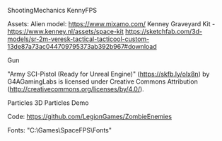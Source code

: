 ShootingMechanics
KennyFPS

Assets:
Alien model: https://www.mixamo.com/
Kenney Graveyard Kit - https://www.kenney.nl/assets/space-kit
https://sketchfab.com/3d-models/sr-2m-veresk-tactical-tacticool-custom-13de87a73ac044709795373ab392b967#download

Gun

"Army SCI-Pistol (Ready for Unreal Engine)" (https://skfb.ly/oIx8n) by G4AGamingLabs is licensed under Creative Commons Attribution (http://creativecommons.org/licenses/by/4.0/).

Particles
3D Particles Demo

Code:
https://github.com/LegionGames/ZombieEnemies

Fonts:
"C:\Games\SpaceFPS\Fonts"